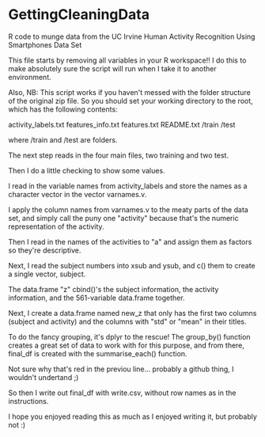 GettingCleaningData
===================

R code to munge data from the UC Irvine Human Activity Recognition Using Smartphones Data Set 

This file starts by removing all variables in your R workspace!! 
I do this to make absolutely sure the script will run when I take it to another environment.

Also, NB:  This script works if you haven't messed with the folder structure of the original zip file.
So you should set your working directory to the root, which has the following contents:

activity_labels.txt
features_info.txt
features.txt
README.txt
/train
/test

where /train and /test are folders.

The next step reads in the four main files, two training and two test.

Then I do a little checking to show some values.

I read in the variable names from activity_labels and store the names as a character vector
in the vector varnames.v.

I apply the column names from varnames.v to the meaty parts of the data set, and simply call the puny one
"activity" because that's the numeric representation of the activity.

Then I read in the names of the activities to "a" and assign them as factors so they're descriptive.

Next, I read the subject numbers into xsub and ysub, and c() them to create a single vector, subject.

The data.frame "z" cbind()'s the subject information, the activity information, and the 561-variable
data.frame together.

Next, I create a data.frame named new_z that only has the first two columns (subject and activity) and
the columns with "std" or "mean" in their titles.

To do the fancy grouping, it's dplyr to the rescue!  The group_by() function creates a great set of
data to work with for this purpose, and from there, final_df is created with the summarise_each() function.

Not sure why that's red in the previou line... probably a github thing, I wouldn't undertand ;)

So then I write out final_df with write.csv, without row names as in the instructions.

I hope you enjoyed reading this as much as I enjoyed writing it, but probably not :)
